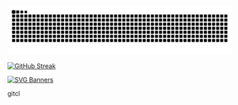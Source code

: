 

<picture>
  <source media="(prefers-color-scheme: dark)" srcset="https://raw.githubusercontent.com/Nunchakus888/Nunchakus888/output/github-contribution-grid-snake-dark.svg">
  <source media="(prefers-color-scheme: light)" srcset="https://raw.githubusercontent.com/Nunchakus888/Nunchakus888/output/github-contribution-grid-snake.svg">
  <img alt="github contribution grid snake animation" src="https://raw.githubusercontent.com/Nunchakus888/Nunchakus888/output/github-contribution-grid-snake.svg">
</picture>


[![GitHub Streak](https://streak-stats.demolab.com?user=Nunchakus888&theme=transparent&hide_border=true&card_width=1080)]()


[![SVG Banners](https://svg-banners.vercel.app/api?type=typeWriter&text1=Hacker%20Typer%20👨‍💻&width=800&height=400)]()


<!--
**Nunchakus888/Nunchakus888** is a ✨ _special_ ✨ repository because its `README.md` (this file) appears on your GitHub profile.

Here are some ideas to get you started:

- 🔭 I’m currently working on ...
- 🌱 I’m currently learning ...
- 👯 I’m looking to collaborate on ...
- 🤔 I’m looking for help with ...
- 💬 Ask me about ...
- 📫 How to reach me: ...
- 😄 Pronouns: ..bgv.
- ⚡ Fun fact: ...
-->gitcl
